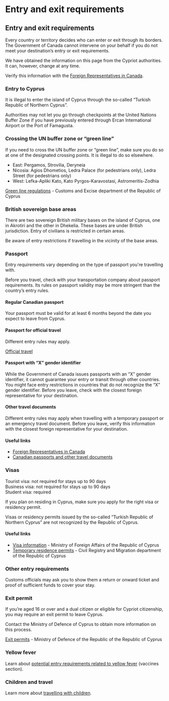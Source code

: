 # Entry and exit requirements

## Entry and exit requirements

Every country or territory decides who can enter or exit through its borders. The Government of Canada cannot intervene on your behalf if you do not meet your destination’s entry or exit requirements.

We have obtained the information on this page from the Cypriot authorities. It can, however, change at any time.

Verify this information with the [Foreign Representatives in Canada](https://www.international.gc.ca/protocol-protocole/reps.aspx?lang=eng).

### Entry to Cyprus

It is illegal to enter the island of Cyprus through the so-called “Turkish Republic of Northern Cyprus”.

Authorities may not let you go through checkpoints at the United Nations Buffer Zone if you have previously entered through Ercan International Airport or the Port of Famagusta.

### Crossing the UN buffer zone or “green line”

If you need to cross the UN buffer zone or “green line”, make sure you do so at one of the designated crossing points. It is illegal to do so elsewhere.

* East: Pergamos, Strovilia, Deryneia
* Nicosia: Agios Dhometios, Ledra Palace (for pedestrians only), Ledra Street (for pedestrians only)
* West: Lefka-Apliki Kato, Kato Pyrgos-Karavostasi, Astromeritis-Zodhia

[Green line regulations](https://www.mof.gov.cy/mof/customs/customs.nsf/All/05AEEF243C9BFC8BC22572BF002D0A28) - Customs and Excise department of the Republic of Cyprus

### British sovereign base areas

There are two sovereign British military bases on the island of Cyprus, one in Akrotiri and the other in Dhekelia. These bases are under British jurisdiction. Entry of civilians is restricted in certain areas.

Be aware of entry restrictions if travelling in the vicinity of the base areas.

### Passport

Entry requirements vary depending on the type of passport you're travelling with.

Before you travel, check with your transportation company about passport requirements. Its rules on passport validity may be more stringent than the country’s entry rules.

#### Regular Canadian passport

Your passport must be valid for at least 6 months beyond the date you expect to leave from Cyprus.

#### Passport for official travel

Different entry rules may apply.

[Official travel](https://www.canada.ca/en/immigration-refugees-citizenship/services/canadian-passports/official-travel.html)

#### Passport with “X” gender identifier

While the Government of Canada issues passports with an “X” gender identifier, it cannot guarantee your entry or transit through other countries. You might face entry restrictions in countries that do not recognize the “X” gender identifier. Before you leave, check with the closest foreign representative for your destination.

#### Other travel documents

Different entry rules may apply when travelling with a temporary passport or an emergency travel document. Before you leave, verify this information with the closest foreign representative for your destination.

#### Useful links

* [Foreign Representatives in Canada](https://www.international.gc.ca/protocol-protocole/reps.aspx?lang=eng)
* [Canadian passports and other travel documents](http://www.canada.ca/passport)

### Visas

Tourist visa: not required for stays up to 90 days  
Business visa: not required for stays up to 90 days  
Student visa: required

If you plan on residing in Cyprus, make sure you apply for the right visa or residency permit.

Visas or residency permits issued by the so-called “Turkish Republic of Northern Cyprus” are not recognized by the Republic of Cyprus.

#### Useful links

* [Visa information](https://mfa.gov.cy/visa-information.html) - Ministry of Foreign Affairs of the Republic of Cyprus
* [Temporary residence permits](http://www.moi.gov.cy/moi/CRMD/crmd.nsf/All/3970FC0B8741575AC2257D1F001EFF59?OpenDocument) - Civil Registry and Migration department of the Republic of Cyprus

### Other entry requirements

Customs officials may ask you to show them a return or onward ticket and proof of sufficient funds to cover your stay.

### Exit permit

If you’re aged 16 or over and a dual citizen or eligible for Cypriot citizenship, you may require an exit permit to leave Cyprus.

Contact the Ministry of Defence of Cyprus to obtain more information on this process.

[Exit permits](https://mod.gov.cy/en/%CF%80%CE%B9%CF%83%CF%84%CE%BF%CF%80%CE%BF%CE%B9%CE%B7%CF%84%CE%B9%CE%BA%CE%AC-%CE%AC%CE%B4%CE%B5%CE%B9%CE%B5%CF%82.html) - Ministry of Defence of the Republic of the Republic of Cyprus

### Yellow fever

Learn about [potential entry requirements related to yellow fever](#health) (vaccines section).

### Children and travel

Learn more about [travelling with children](http://travel.gc.ca/travelling/children).